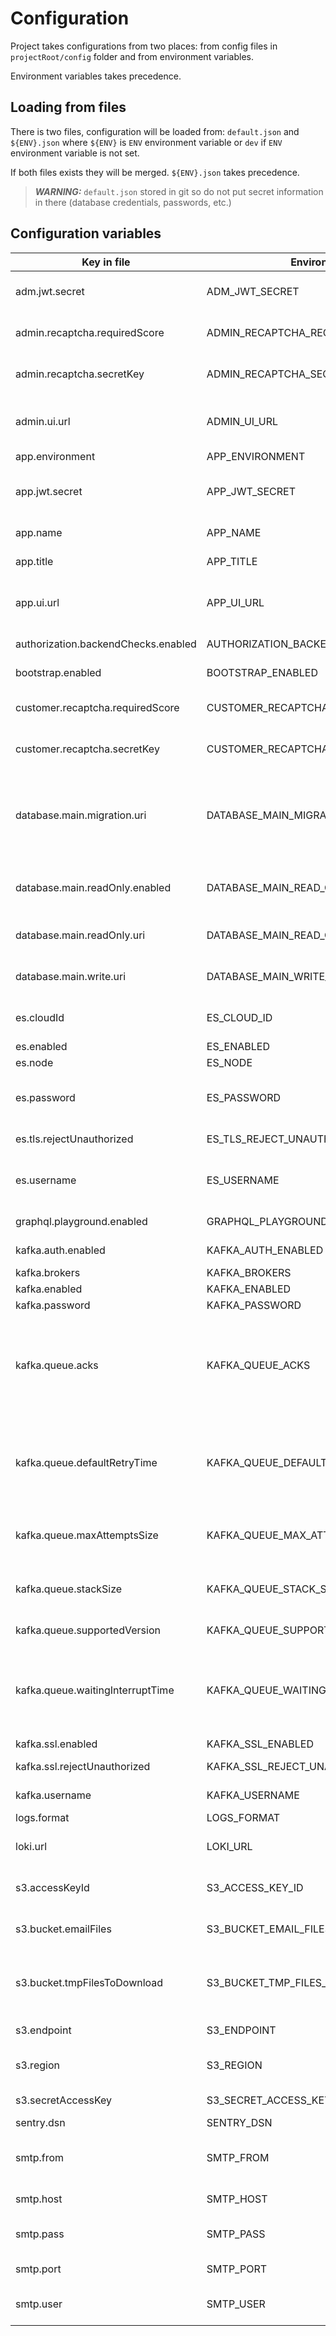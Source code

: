 
# Configuration

Project takes configurations from two places: from config files in `projectRoot/config` folder and from environment variables.

Environment variables takes precedence.

## Loading from files

There is two files, configuration will be loaded from: `default.json` and `${ENV}.json` where `${ENV}` is `ENV` environment variable or `dev` if `ENV` environment variable is not set.

If both files exists they will be merged. `${ENV}.json` takes precedence.

> **_WARNING:_**  `default.json` stored in git so do not put secret information in there (database credentials, passwords, etc.)

## Configuration variables

| Key in file                         | Environment                          | Type   | Required | Default value                                           | Need for                                                                                                                                  |
| ----------------------------------- | ------------------------------------ | ------ | -------- | ------------------------------------------------------- | ----------------------------------------------------------------------------------------------------------------------------------------- |
| adm.jwt.secret                      | ADM_JWT_SECRET                       | string | false    | admSecret                                               | Секрет для подписи JWT-токенов приложения админки                                                                                         |
| admin.recaptcha.requiredScore       | ADMIN_RECAPTCHA_REQUIRED_SCORE       | float  | false    | 0.7                                                     | Требуемый уровень доверия к пользователю                                                                                                  |
| admin.recaptcha.secretKey           | ADMIN_RECAPTCHA_SECRET_KEY           | string | false    |                                                         | Секретный токен рекапчи приложения админки                                                                                                |
| admin.ui.url                        | ADMIN_UI_URL                         | string | false    | http://localhost:8080                                   | Урл административного интерфейса (без конечного слеша)                                                                                    |
| app.environment                     | APP_ENVIRONMENT                      | string | true     | dev                                                     | Название окружения                                                                                                                        |
| app.jwt.secret                      | APP_JWT_SECRET                       | string | false    | appSecret                                               | Секрет для подписи JWT-токенов приложения пользователей                                                                                   |
| app.name                            | APP_NAME                             | string | true     | mtbase                                                  | Техническое название приложения                                                                                                           |
| app.title                           | APP_TITLE                            | string | false    | Meta Template Base                                      | Человеческое название приложения                                                                                                          |
| app.ui.url                          | APP_UI_URL                           | string | false    | http://localhost:4000                                   | Урл интерфейса конечного пользователя (без конечного слеша)                                                                               |
| authorization.backendChecks.enabled | AUTHORIZATION_BACKEND_CHECKS_ENABLED | bool   | false    | false                                                   | Проверка авторизации на бекенде включены                                                                                                  |
| bootstrap.enabled                   | BOOTSTRAP_ENABLED                    | bool   | false    | false                                                   | Подготавливать окружеине при запуске                                                                                                      |
| customer.recaptcha.requiredScore    | CUSTOMER_RECAPTCHA_REQUIRED_SCORE    | string | false    | 0.7                                                     | Требуемый уровень доверия к пользователю                                                                                                  |
| customer.recaptcha.secretKey        | CUSTOMER_RECAPTCHA_SECRET_KEY        | string | false    |                                                         | Секретный токен рекапчи приложения пользователя                                                                                           |
| database.main.migration.uri         | DATABASE_MAIN_MIGRATION_URI          | string | true     | postgresql://postgres:password@localhost:5432/migration | Строка подключения к основной базе для миграций (должна быть прямой строкой подключения к бд минуя pgbouncer, если он используется)       |
| database.main.readOnly.enabled      | DATABASE_MAIN_READ_ONLY_ENABLED      | bool   | true     | false                                                   | Включена ли работа с запросами на чтение через отдельное подключение                                                                      |
| database.main.readOnly.uri          | DATABASE_MAIN_READ_ONLY_URI          | string | false    | postgresql://postgres:password@localhost:5432           | Строка подключения к основной базе только для чтения                                                                                      |
| database.main.write.uri             | DATABASE_MAIN_WRITE_URI              | string | true     | postgresql://postgres:password@localhost:5432           | Строка подключения к основной базе данных для записи                                                                                      |
| es.cloudId                          | ES_CLOUD_ID                          | string | false    |                                                         | Идентификатор аккаунта в облачном сервисе ElasticSearch                                                                                   |
| es.enabled                          | ES_ENABLED                           | bool   | false    | false                                                   | Эластик включен                                                                                                                           |
| es.node                             | ES_NODE                              | string | false    | http://localhost:9200                                   | Нода эластика                                                                                                                             |
| es.password                         | ES_PASSWORD                          | string | false    |                                                         | Пароль для авторизации в облачном сервисе ElasticSearch                                                                                   |
| es.tls.rejectUnauthorized           | ES_TLS_REJECT_UNAUTHORIZED           | bool   | false    | false                                                   | Запрещать невалидный ssl сертификат                                                                                                       |
| es.username                         | ES_USERNAME                          | string | false    |                                                         | Пользователь для авторизации в облачном сервисе ElasticSearch                                                                             |
| graphql.playground.enabled          | GRAPHQL_PLAYGROUND_ENABLED           | bool   | false    | true                                                    | Включение graphql playground (true | false)                                                                                               |
| kafka.auth.enabled                  | KAFKA_AUTH_ENABLED                   | bool   | true     | true                                                    | Включена проверка аутентификации                                                                                                          |
| kafka.brokers                       | KAFKA_BROKERS                        | string | false    | localhost:29092;localhost:29094                         | Список kafka блокеров                                                                                                                     |
| kafka.enabled                       | KAFKA_ENABLED                        | bool   | false    | false                                                   | Кафка включена                                                                                                                            |
| kafka.password                      | KAFKA_PASSWORD                       | string | false    |                                                         | Пароль доступа в kafka                                                                                                                    |
| kafka.queue.acks                    | KAFKA_QUEUE_ACKS                     | int    | false    | 1                                                       | `-1`(all) все несинхронизированные реплики должны подтвердить (по умолчанию), `0` нет подтверждений, `1` только ждет подтверждения лидера |
| kafka.queue.defaultRetryTime        | KAFKA_QUEUE_DEFAULT_RETRY_TIME       | int    | false    | 20000                                                   | Время паузы после первой ошибки, например 20000 мс, потом оно увеличывается экспоненциально с мультипликатором 1.5                        |
| kafka.queue.maxAttemptsSize         | KAFKA_QUEUE_MAX_ATTEMPTS_SIZE        | int    | false    | 10                                                      | Максимальное количество попыток обработки ошибки на сообщение                                                                             |
| kafka.queue.stackSize               | KAFKA_QUEUE_STACK_SIZE               | int    | false    | 3                                                       | Количество сообщений, обрабатываемых параллельно                                                                                          |
| kafka.queue.supportedVersion        | KAFKA_QUEUE_SUPPORTED_VERSION        | string | false    | 1;2                                                     | Поддерживаемые версии сообщения                                                                                                           |
| kafka.queue.waitingInterruptTime    | KAFKA_QUEUE_WAITING_INTERRUPT_TIME   | int    | false    | 60000                                                   | Время паузы в очереди ожидания, когда она прошла все сообщения, это чтобы она не крутила сообщения покругу без остановки                  |
| kafka.ssl.enabled                   | KAFKA_SSL_ENABLED                    | bool   | true     | true                                                    | Включена работа по ssl                                                                                                                    |
| kafka.ssl.rejectUnauthorized        | KAFKA_SSL_REJECT_UNAUTHORIZED        | bool   | false    | false                                                   | Запрещать невалидный ssl сертификат                                                                                                       |
| kafka.username                      | KAFKA_USERNAME                       | string | false    |                                                         | Username доступа в kafka                                                                                                                  |
| logs.format                         | LOGS_FORMAT                          | string | false    | plain                                                   | Формат логов (plain | json)                                                                                                               |
| loki.url                            | LOKI_URL                             | string | false    |                                                         | Урл для доступа в Loki. Используется для запроса бизнес-логов                                                                             |
| s3.accessKeyId                      | S3_ACCESS_KEY_ID                     | string | true     |                                                         | Идентификатор доступа для авторизации в S3                                                                                                |
| s3.bucket.emailFiles                | S3_BUCKET_EMAIL_FILES                | string | true     |                                                         | Имя бакета для хранения файлов, отправленных на почту                                                                                     |
| s3.bucket.tmpFilesToDownload        | S3_BUCKET_TMP_FILES_TO_DOWNLOAD      | string | true     |                                                         | Имя бакета для хранения временных файлов, созданных для скачивания пользователями                                                         |
| s3.endpoint                         | S3_ENDPOINT                          | string | true     | s3.eu-central-1.wasabisys.com                           | Эндпоинт S3, который использует бекенд                                                                                                    |
| s3.region                           | S3_REGION                            | string | true     | eu-central-1                                            | Идентификатор доступа для авторизации в S3                                                                                                |
| s3.secretAccessKey                  | S3_SECRET_ACCESS_KEY                 | string | true     |                                                         | Секретный ключ для авторизации в S3                                                                                                       |
| sentry.dsn                          | SENTRY_DSN                           | string | false    |                                                         | Sentry dsn                                                                                                                                |
| smtp.from                           | SMTP_FROM                            | string | false    |                                                         | Почтовый адрес, от имени которого следует отправлять письма                                                                               |
| smtp.host                           | SMTP_HOST                            | string | false    |                                                         | Хост почтового сервера                                                                                                                    |
| smtp.pass                           | SMTP_PASS                            | string | false    |                                                         | Пароль пользователя для авторизации на почтовом сервере                                                                                   |
| smtp.port                           | SMTP_PORT                            | int    | false    |                                                         | Порт почтового сервера                                                                                                                    |
| smtp.user                           | SMTP_USER                            | string | false    |                                                         | Имя пользователя для авторизации на почтовом сервере                                                                                      |
